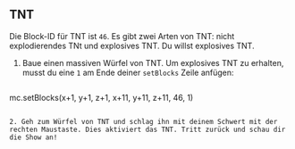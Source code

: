## TNT

Die Block-ID für TNT ist `46`. Es gibt zwei Arten von TNT: nicht explodierendes TNt und explosives TNT. Du willst explosives TNT.

1. Baue einen massiven Würfel von TNT. Um explosives TNT zu erhalten, musst du eine `1` am Ende deiner `setBlocks` Zeile anfügen:
    
    ```python
mc.setBlocks(x+1, y+1, z+1, x+11, y+11, z+11, 46, 1)
```

2. Geh zum Würfel von TNT und schlag ihn mit deinem Schwert mit der rechten Maustaste. Dies aktiviert das TNT. Tritt zurück und schau dir die Show an!
